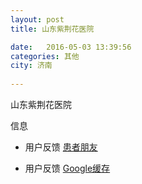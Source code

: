 ```yaml
--- 
layout: post 
title: 山东紫荆花医院

date:   2016-05-03 13:39:56 
categories: 其他  
city: 济南
  
--- 
```

   
山东紫荆花医院

信息
 - 用户反馈 [患者朋友](http://www.fgjy99.com/art2016/2016010391635.html)

 - 用户反馈 [Google缓存](http://webcache.googleusercontent.com/search?sourceid=chrome-psyapi2&ion=1&espv=2&ie=UTF-8&q=cache%3A%2F%2Fwww.fgjy99.com%2Fart2016%2F2016010391635.html&oq=cache%3A%2F%2Fwww.fgjy99.com%2Fart2016%2F2016010391635.html&rlz=1C5CHFA_enUS659US659&aqs=chrome..69i57j69i58.8547j0j7)


